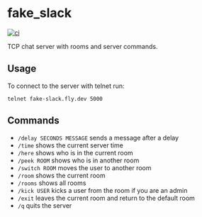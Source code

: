 # fake_slack

[![ci](https://github.com/mvkvc/fake_slack/actions/workflows/ci.yaml/badge.svg?branch=main)](https://github.com/mvkvc/fake_slack/actions/workflows/ci.yaml)

TCP chat server with rooms and server commands.

## Usage

To connect to the server with telnet run:

`telnet fake-slack.fly.dev 5000`

## Commands

- `/delay SECONDS MESSAGE` sends a message after a delay
- `/time` shows the current server time
- `/here` shows who is in the current room
- `/peek ROOM` shows who is in another room
- `/switch ROOM` moves the user to another room
- `/room` shows the current room
- `/rooms` shows all rooms
- `/kick USER` kicks a user from the room if you are an admin
- `/exit` leaves the current room and return to the default room
- `/q` quits the server
